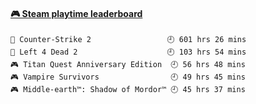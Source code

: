 <!--
**1nspir3d/1nspir3d** is a ✨ _special_ ✨ repository because its `README.md` (this file) appears on your GitHub profile.

Here are some ideas to get you started:

- 🔭 I’m currently working on ...
- 🌱 I’m currently learning ...
- 👯 I’m looking to collaborate on ...
- 🤔 I’m looking for help with ...
- 💬 Ask me about ...
- 📫 How to reach me: ...
- 😄 Pronouns: ...
- ⚡ Fun fact: ...
-->
<!-- steam-box start -->
#### <a href="https://gist.github.com/8e28347b515906c767b28b5d4f858e9f" target="_blank">🎮 Steam playtime leaderboard</a>
```text
🔫 Counter-Strike 2                 🕘 601 hrs 26 mins
🧟 Left 4 Dead 2                    🕘 103 hrs 54 mins
🎮 Titan Quest Anniversary Edition  🕘 56 hrs 48 mins
🎮 Vampire Survivors                🕘 49 hrs 45 mins
🎮 Middle-earth™: Shadow of Mordor™ 🕘 45 hrs 37 mins
```
<!-- Powered by https://github.com/YouEclipse/steam-box . -->
<!-- steam-box end -->

